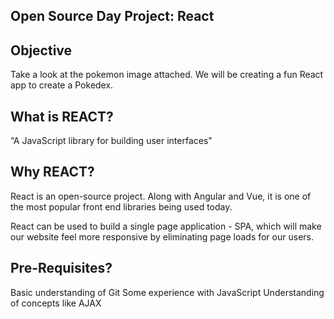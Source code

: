 ## Open Source Day Project: React ##

## Objective
Take a look at the pokemon image attached. We will be creating a fun React app to create a Pokedex.

## What is REACT?
“A JavaScript library for building user interfaces"

## Why REACT?
React is an open-source project. Along with Angular and Vue, it is one of the most popular front end libraries being used today.

React can be used to build a single page application - SPA, which will make our website feel more responsive by eliminating page loads for our users.

## Pre-Requisites?
Basic understanding of Git
Some experience with JavaScript
Understanding of concepts like AJAX
